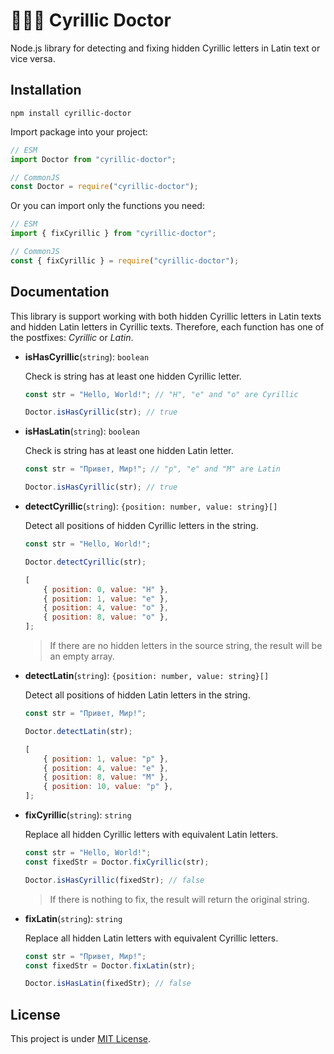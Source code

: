 # 👨🏽‍⚕️ Cyrillic Doctor

Node.js library for detecting and fixing hidden Cyrillic letters in Latin text or vice versa.

## Installation

```
npm install cyrillic-doctor
```

Import package into your project:

```js
// ESM
import Doctor from "cyrillic-doctor";
```

```js
// CommonJS
const Doctor = require("cyrillic-doctor");
```

Or you can import only the functions you need:

```js
// ESM
import { fixCyrillic } from "cyrillic-doctor";
```

```js
// CommonJS
const { fixCyrillic } = require("cyrillic-doctor");
```

## Documentation

This library is support working with both hidden Cyrillic letters in Latin texts and hidden Latin letters in Cyrillic texts. Therefore, each function has one of the postfixes: _Cyrillic_ or _Latin_.

-   **isHasCyrillic**(`string`): `boolean`

    Check is string has at least one hidden Cyrillic letter.

    ```js
    const str = "Неllо, Wоrld!"; // "H", "e" and "o" are Cyrillic

    Doctor.isHasCyrillic(str); // true
    ```

-   **isHasLatin**(`string`): `boolean`

    Check is string has at least one hidden Latin letter.

    ```js
    const str = "Пpивeт, Mиp!"; // "p", "e" and "M" are Latin

    Doctor.isHasCyrillic(str); // true
    ```

-   **detectCyrillic**(`string`): `{position: number, value: string}[]`

    Detect all positions of hidden Cyrillic letters in the string.

    ```js
    const str = "Неllо, Wоrld!";

    Doctor.detectCyrillic(str);
    ```

    ```js
    [
        { position: 0, value: "Н" },
        { position: 1, value: "е" },
        { position: 4, value: "о" },
        { position: 8, value: "о" },
    ];
    ```

    > If there are no hidden letters in the source string, the result will be an empty array.

-   **detectLatin**(`string`): `{position: number, value: string}[]`

    Detect all positions of hidden Latin letters in the string.

    ```js
    const str = "Пpивeт, Mиp!";

    Doctor.detectLatin(str);
    ```

    ```js
    [
        { position: 1, value: "p" },
        { position: 4, value: "e" },
        { position: 8, value: "M" },
        { position: 10, value: "p" },
    ];
    ```

-   **fixCyrillic**(`string`): `string`

    Replace all hidden Cyrillic letters with equivalent Latin letters.

    ```js
    const str = "Неllо, Wоrld!";
    const fixedStr = Doctor.fixCyrillic(str);

    Doctor.isHasCyrillic(fixedStr); // false
    ```

    > If there is nothing to fix, the result will return the original string.

-   **fixLatin**(`string`): `string`

    Replace all hidden Latin letters with equivalent Cyrillic letters.

    ```js
    const str = "Пpивeт, Mиp!";
    const fixedStr = Doctor.fixLatin(str);

    Doctor.isHasLatin(fixedStr); // false
    ```

## License

This project is under [MIT License](./LICENSE).
